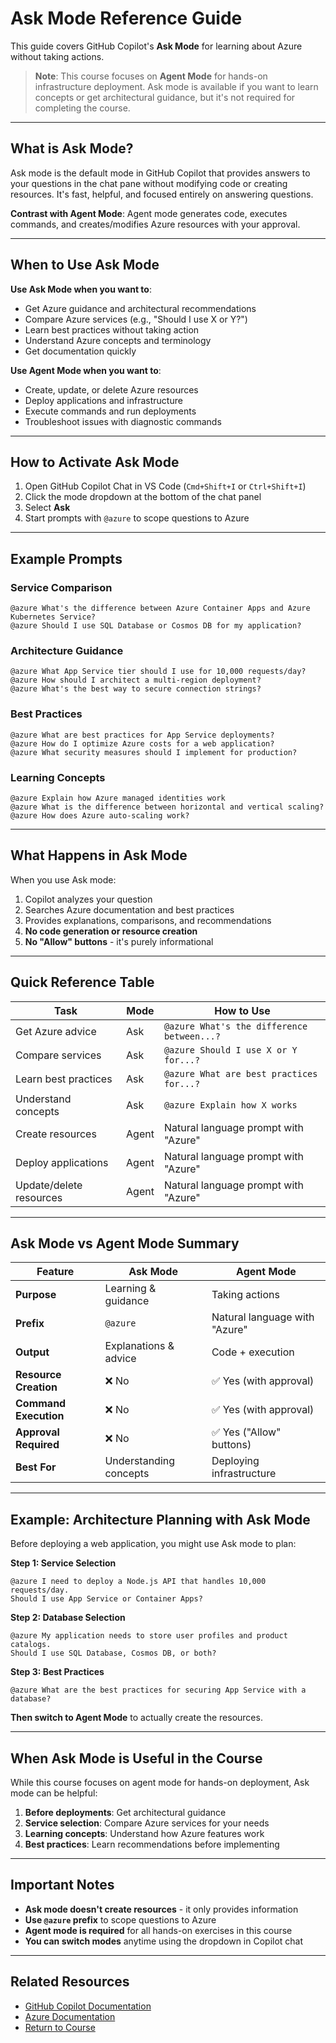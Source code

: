 # Ask Mode Reference Guide

This guide covers GitHub Copilot's **Ask Mode** for learning about Azure without taking actions.

> **Note**: This course focuses on **Agent Mode** for hands-on infrastructure deployment. Ask mode is available if you want to learn concepts or get architectural guidance, but it's not required for completing the course.

---

## What is Ask Mode?

Ask mode is the default mode in GitHub Copilot that provides answers to your questions in the chat pane without modifying code or creating resources. It's fast, helpful, and focused entirely on answering questions.

**Contrast with Agent Mode**: Agent mode generates code, executes commands, and creates/modifies Azure resources with your approval.

---

## When to Use Ask Mode

**Use Ask Mode when you want to**:
- Get Azure guidance and architectural recommendations
- Compare Azure services (e.g., "Should I use X or Y?")
- Learn best practices without taking action
- Understand Azure concepts and terminology
- Get documentation quickly

**Use Agent Mode when you want to**:
- Create, update, or delete Azure resources
- Deploy applications and infrastructure
- Execute commands and run deployments
- Troubleshoot issues with diagnostic commands

---

## How to Activate Ask Mode

1. Open GitHub Copilot Chat in VS Code (`Cmd+Shift+I` or `Ctrl+Shift+I`)
2. Click the mode dropdown at the bottom of the chat panel
3. Select **Ask**
4. Start prompts with `@azure` to scope questions to Azure

---

## Example Prompts

### Service Comparison
```
@azure What's the difference between Azure Container Apps and Azure Kubernetes Service?
@azure Should I use SQL Database or Cosmos DB for my application?
```

### Architecture Guidance
```
@azure What App Service tier should I use for 10,000 requests/day?
@azure How should I architect a multi-region deployment?
@azure What's the best way to secure connection strings?
```

### Best Practices
```
@azure What are best practices for App Service deployments?
@azure How do I optimize Azure costs for a web application?
@azure What security measures should I implement for production?
```

### Learning Concepts
```
@azure Explain how Azure managed identities work
@azure What is the difference between horizontal and vertical scaling?
@azure How does Azure auto-scaling work?
```

---

## What Happens in Ask Mode

When you use Ask mode:
1. Copilot analyzes your question
2. Searches Azure documentation and best practices
3. Provides explanations, comparisons, and recommendations
4. **No code generation or resource creation**
5. **No "Allow" buttons** - it's purely informational

---

## Quick Reference Table

| Task | Mode | How to Use |
|------|------|------------|
| Get Azure advice | Ask | `@azure What's the difference between...?` |
| Compare services | Ask | `@azure Should I use X or Y for...?` |
| Learn best practices | Ask | `@azure What are best practices for...?` |
| Understand concepts | Ask | `@azure Explain how X works` |
| Create resources | Agent | Natural language prompt with "Azure" |
| Deploy applications | Agent | Natural language prompt with "Azure" |
| Update/delete resources | Agent | Natural language prompt with "Azure" |

---

## Ask Mode vs Agent Mode Summary

| Feature | Ask Mode | Agent Mode |
|---------|----------|------------|
| **Purpose** | Learning & guidance | Taking actions |
| **Prefix** | `@azure` | Natural language with "Azure" |
| **Output** | Explanations & advice | Code + execution |
| **Resource Creation** | ❌ No | ✅ Yes (with approval) |
| **Command Execution** | ❌ No | ✅ Yes (with approval) |
| **Approval Required** | ❌ No | ✅ Yes ("Allow" buttons) |
| **Best For** | Understanding concepts | Deploying infrastructure |

---

## Example: Architecture Planning with Ask Mode

Before deploying a web application, you might use Ask mode to plan:

**Step 1: Service Selection**
```
@azure I need to deploy a Node.js API that handles 10,000 requests/day.
Should I use App Service or Container Apps?
```

**Step 2: Database Selection**
```
@azure My application needs to store user profiles and product catalogs.
Should I use SQL Database, Cosmos DB, or both?
```

**Step 3: Best Practices**
```
@azure What are the best practices for securing App Service with a database?
```

**Then switch to Agent Mode** to actually create the resources.

---

## When Ask Mode is Useful in the Course

While this course focuses on agent mode for hands-on deployment, Ask mode can be helpful:

1. **Before deployments**: Get architectural guidance
2. **Service selection**: Compare Azure services for your needs
3. **Learning concepts**: Understand how Azure features work
4. **Best practices**: Learn recommendations before implementing

---

## Important Notes

- **Ask mode doesn't create resources** - it only provides information
- **Use `@azure` prefix** to scope questions to Azure
- **Agent mode is required** for all hands-on exercises in this course
- **You can switch modes** anytime using the dropdown in Copilot chat

---

## Related Resources

- [GitHub Copilot Documentation](https://docs.github.com/en/copilot)
- [Azure Documentation](https://docs.microsoft.com/azure)
- [Return to Course](./README.md)
